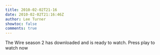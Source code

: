 ```yaml
---
title: 2010-02-02T21-16
date: 2010-02-02T21:16:46Z
author: Lee Turner
showtoc: false
comments: true
---
```


The Wire season 2 has downloaded and is ready to watch. Press play to watch now

